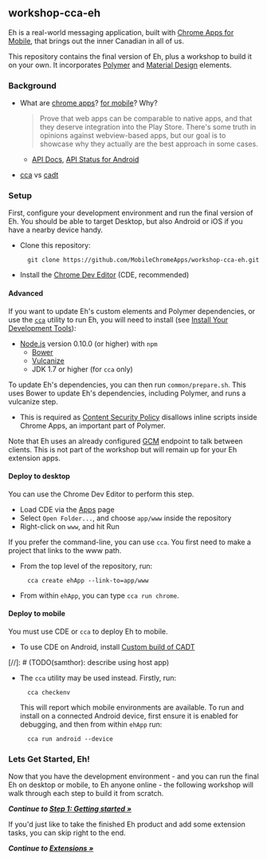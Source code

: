 ## workshop-cca-eh

Eh is a real-world messaging application, built with [Chrome Apps for Mobile](https://developer.chrome.com/apps/chrome_apps_on_mobile), that brings out the inner Canadian in all of us.

This repository contains the final version of Eh, plus a workshop to build it on your own. It incorporates [Polymer](https://www.polymer-project.org/) and [Material Design](https://www.google.com/design/spec) elements.

### Background

* What are [chrome apps](https://developer.chrome.com/apps/about_apps)?  [for mobile](https://developer.chrome.com/apps/chrome_apps_on_mobile)? Why?

  > Prove that web apps can be comparable to native apps, and that they deserve integration into the Play Store.
  > There's some truth in opinions against webview-based apps, but our goal is to showcase why they actually are the best approach in some cases.

  * [API Docs](https://developer.chrome.com/apps/api_index), [API Status for Android](https://github.com/MobileChromeApps/mobile-chrome-apps/blob/master/docs/APIStatus.md)

* [cca](https://github.com/MobileChromeApps/mobile-chrome-apps) vs [cadt](https://github.com/MobileChromeApps/chrome-app-developer-tool)

### Setup

First, configure your development environment and run the final version of Eh.
You should be able to target Desktop, but also Android or iOS if you have a nearby device handy.

* Clone this repository:

        git clone https://github.com/MobileChromeApps/workshop-cca-eh.git

* Install the [Chrome Dev Editor](https://chrome.google.com/webstore/detail/chrome-dev-editor-develop/pnoffddplpippgcfjdhbmhkofpnaalpg?hl=en) (CDE, recommended)

#### Advanced

If you want to update Eh's custom elements and Polymer dependencies, or use the [`cca`](https://www.npmjs.org/package/cca) utility to run Eh, you will need to install (see [Install Your Development Tools](https://developer.chrome.com/apps/chrome_apps_on_mobile#step-1-install-your-development-tools)):

* [Node.js](http://nodejs.org) version 0.10.0 (or higher) with `npm`
  * [Bower](http://bower.io)
  * [Vulcanize](https://www.npmjs.org/package/vulcanize)
  * JDK 1.7 or higher (for `cca` only)

To update Eh's dependencies, you can then run `common/prepare.sh`.
This uses Bower to update Eh's dependencies, including Polymer, and runs a vulcanize step.

* This is required as [Content Security Policy](https://developer.chrome.com/extensions/contentSecurityPolicy) disallows inline scripts inside Chrome Apps, an important part of Polymer.

Note that Eh uses an already configured [GCM](https://developer.android.com/google/gcm/index.html) endpoint to talk between clients.
This is not part of the workshop but will remain up for your Eh extension apps.

#### Deploy to desktop

You can use the Chrome Dev Editor to perform this step.

* Load CDE via the [Apps](chrome://apps) page
* Select `Open Folder...`, and choose `app/www` inside the repository
* Right-click on `www`, and hit Run

If you prefer the command-line, you can use `cca`. You first need to make a project that links to the www path.

* From the top level of the repository, run:

        cca create ehApp --link-to=app/www

* From within `ehApp`, you can type `cca run chrome`.

#### Deploy to mobile

You must use CDE or `cca` to deploy Eh to mobile.

* To use CDE on Android, install [Custom build of CADT](https://github.com/mmocny/wat-pddays-cca-eh/releases/download/CADT/ChromeAppDeveloperTool-debug-unaligned.apk)

[//]: # (TODO(samthor): describe using host app)

* The `cca` utility may be used instead. Firstly, run:

        cca checkenv

  This will report which mobile environments are available.
  To run and install on a connected Android device, first ensure it is enabled for debugging, and then from within `ehApp` run:

        cca run android --device

### Lets Get Started, Eh!

Now that you have the development environment - and you can run the final Eh on desktop or mobile, to Eh anyone online - the following workshop will walk through each step to build it from scratch.

_**Continue to [Step 1: Getting started &raquo;](https://github.com/MobileChromeApps/workshop-cca-eh/blob/master/docs/step1.md)**_

If you'd just like to take the finished Eh product and add some extension tasks, you can skip right to the end.

_**Continue to [Extensions &raquo;](https://github.com/MobileChromeApps/workshop-cca-eh/blob/master/docs/extensions.md)**_
